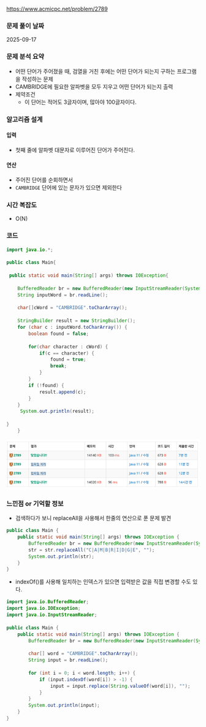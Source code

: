 https://www.acmicpc.net/problem/2789

### 문제 풀이 날짜
2025-09-17

### 문제 분석 요약
- 어떤 단어가 주어졌을 때, 검열을 거친 후에는 어떤 단어가 되는지 구하는 프로그램을 작성하는 문제
- CAMBRIDGE에 필요한 알파벳을 모두 지우고 어떤 단어가 되는지 출력
- 제약조건
    - 이 단어는 적어도 3글자이며, 많아야 100글자이다.


### 알고리즘 설계

#### 입력
- 첫째 줄에 알파벳 대문자로 이루어진 단어가 주어진다.
#### 연산
- 주어진 단어를 순회하면서
- `CAMBRIDGE` 단어에 있는 문자가 있으면 제외한다
### 시간 복잡도
- O(N)
### 코드
```java
import java.io.*;

public class Main{
    
 public static void main(String[] args) throws IOException{
    
    BufferedReader br = new BufferedReader(new InputStreamReader(System.in));
    String inputWord = br.readLine();
    
    char[]cWord = "CAMBRIDGE".toCharArray();
    
    StringBuilder result = new StringBuilder();
    for (char c : inputWord.toCharArray()) {
        boolean found = false;
        
        for(char character : cWord) {
            if(c == character) {
                found = true;
                break;
            }
        }
        if (!found) {
            result.append(c);
        }
    }
     System.out.println(result);
    
}
    }
```

![b2789.png](b2789.png)

### 느낀점 or 기억할 정보
- 검색하다가 보니 replaceAll을 사용해서 한줄의 연산으로 푼 문제 발견
```java
public class Main { 
	public static void main(String[] args) throws IOException { 
		BufferedReader br = new BufferedReader(new InputStreamReader(System.in)); String str = br.readLine();
		str = str.replaceAll("C|A|M|B|R|I|D|G|E", ""); 
        System.out.println(str); 
	} 
}
```

- indexOf()를 사용해 일치하는 인덱스가 있으면 입력받은 값을 직접 변경할 수도 있다.
```java  
import java.io.BufferedReader;
import java.io.IOException;
import java.io.InputStreamReader;

public class Main {
	public static void main(String[] args) throws IOException {
		BufferedReader br = new BufferedReader(new InputStreamReader(System.in));

		char[] word = "CAMBRIDGE".toCharArray();
		String input = br.readLine();

		for (int i = 0; i < word.length; i++) {
			if (input.indexOf(word[i]) > -1) {
				input = input.replace(String.valueOf(word[i]), "");
			}
		}
		System.out.println(input);
	}
}
```